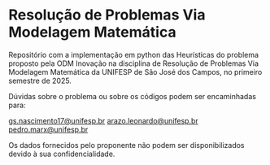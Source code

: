 # Resolução de Problemas Via Modelagem Matemática

Repositório com a implementação em python das Heurísticas do problema proposto pela ODM Inovação na disciplina de Resolução de Problemas Via Modelagem Matemática da UNIFESP de São José dos Campos, no primeiro semestre de 2025.

Dúvidas sobre o problema ou sobre os códigos podem ser encaminhadas para:

gs.nascimento17@unifesp.br
arazo.leonardo@unifesp.br
pedro.marx@unifesp.br

Os dados fornecidos pelo proponente não podem ser disponibilizados devido à sua confidencialidade.
